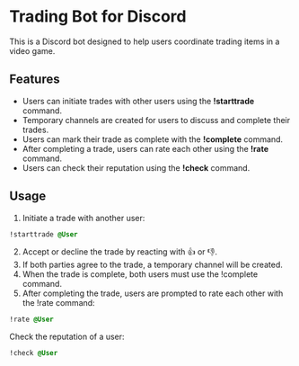 # Trading Bot for Discord
This is a Discord bot designed to help users coordinate trading items in a video game.

## Features
- Users can initiate trades with other users using the **!starttrade** command.
- Temporary channels are created for users to discuss and complete their trades.
- Users can mark their trade as complete with the **!complete** command.
- After completing a trade, users can rate each other using the **!rate** command.
- Users can check their reputation using the **!check** command.

## Usage
1. Initiate a trade with another user:
```css
!starttrade @User
```
2. Accept or decline the trade by reacting with 👍 or 👎.
3. If both parties agree to the trade, a temporary channel will be created.
4. When the trade is complete, both users must use the !complete command.
5. After completing the trade, users are prompted to rate each other with the !rate command:
```css
!rate @User
```
Check the reputation of a user:
```css
!check @User
```
